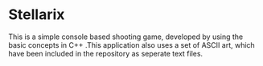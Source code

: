 # Stellarix
This is a simple console based shooting game, developed by using the basic concepts in C++ .This application also uses a set of ASCII art, which have been included in the repository as seperate text files.
